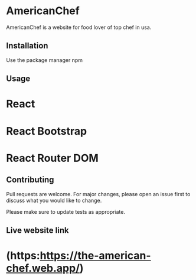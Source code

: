# AmericanChef

AmericanChef is a website for food lover of top chef in usa.

## Installation

Use the package manager npm



## Usage

# React
# React Bootstrap
# React Router DOM


## Contributing

Pull requests are welcome. For major changes, please open an issue first
to discuss what you would like to change.

Please make sure to update tests as appropriate.

## Live website link

# (https:https://the-american-chef.web.app/)